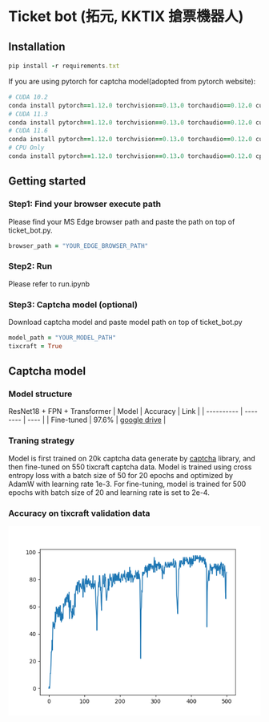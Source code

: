 # Ticket bot (拓元, KKTIX 搶票機器人)

## Installation
```ruby
pip install -r requirements.txt
```
If you are using pytorch for captcha model(adopted from pytorch website):
```ruby
# CUDA 10.2
conda install pytorch==1.12.0 torchvision==0.13.0 torchaudio==0.12.0 cudatoolkit=10.2 -c pytorch
# CUDA 11.3
conda install pytorch==1.12.0 torchvision==0.13.0 torchaudio==0.12.0 cudatoolkit=11.3 -c pytorch
# CUDA 11.6
conda install pytorch==1.12.0 torchvision==0.13.0 torchaudio==0.12.0 cudatoolkit=11.6 -c pytorch -c conda-forge
# CPU Only
conda install pytorch==1.12.0 torchvision==0.13.0 torchaudio==0.12.0 cpuonly -c pytorch
```

## Getting started
### Step1: Find your browser execute path
Please find your MS Edge browser path and paste the path on top of  ticket_bot.py.
```ruby
browser_path = "YOUR_EDGE_BROWSER_PATH"
```
### Step2: Run
Please refer to run.ipynb
### Step3: Captcha model (optional)
Download captcha model and paste model path on top of ticket_bot.py 
```ruby
model_path = "YOUR_MODEL_PATH"
tixcraft = True
```
## Captcha model
### Model structure
ResNet18 + FPN + Transformer
| Model | Accuracy | Link |
| ---------- | -------- | ---- |
| Fine-tuned | 97.6% | [google drive](https://drive.google.com/file/d/1meln4tBvDGq0cXvwLyvONLJKgeQILdXw/view?usp=drive_link) |
### Traning strategy
Model is first trained on 20k captcha data generate by [captcha](https://pypi.org/project/captcha/) library, and then fine-tuned on 550 tixcraft captcha data. Model is trained using cross entropy loss with a batch size of 50 for 20 epochs and optimized by AdamW with learning rate 1e-3. For fine-tuning, model is trained for 500 epochs with batch size of 20 and learning rate is set to 2e-4.
### Accuracy on tixcraft validation data 
![](tixcraft_acc.png)
